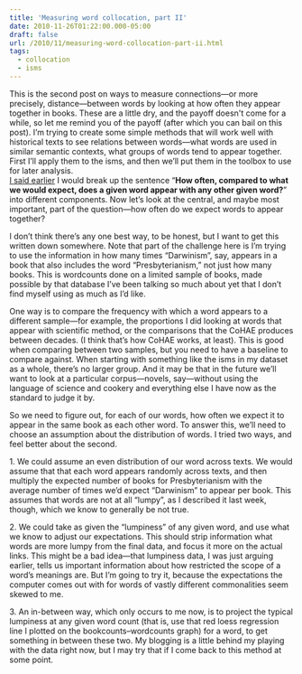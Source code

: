 ```yaml
---
title: 'Measuring word collocation, part II'
date: 2010-11-26T01:22:00.000-05:00
draft: false
url: /2010/11/measuring-word-collocation-part-ii.html
tags:
  - collocation
  - isms
---
```


This is the second post on ways to measure connections—or more precisely, distance—between words by looking at how often they appear together in books. These are a little dry, and the payoff doesn't come for a while, so let me remind you of the payoff (after which you can bail on this post). I’m trying to create some simple methods that will work well with historical texts to see relations between words—what words are used in similar semantic contexts, what groups of words tend to appear together. First I’ll apply them to the isms, and then we’ll put them in the toolbox to use for later analysis.  
[I said earlier](http://sappingattention.blogspot.com/2010/11/links-between-words.html#more) I would break up the sentence “**How often, compared to what we would expect, does a given word appear with any other given word?**” into different components. Now let’s look at the central, and maybe most important, part of the question—how often do we expect words to appear together?

I don’t think there’s any one best way, to be honest, but I want to get this written down somewhere. Note that part of the challenge here is I’m trying to use the information in how many times “Darwinism”, say, appears in a book that also includes the word “Presbyterianism,” not just how many books. This is wordcounts done on a limited sample of books, made possible by that database I’ve been talking so much about yet that I don’t find myself using as much as I’d like.

One way is to compare the frequency with which a word appears to a different sample—for example, the proportions I did looking at words that appear with scientific method, or the comparisons that the CoHAE produces between decades. (I think that’s how CoHAE works, at least). This is good when comparing between two samples, but you need to have a baseline to compare against. When starting with something like the isms in my dataset as a whole, there’s no larger group. And it may be that in the future we’ll want to look at a particular corpus—novels, say—without using the language of science and cookery and everything else I have now as the standard to judge it by.

So we need to figure out, for each of our words, how often we expect it to appear in the same book as each other word. To answer this, we’ll need to choose an assumption about the distribution of words. I tried two ways, and feel better about the second.

1\. We could assume an even distribution of our word across texts. We would assume that that each word appears randomly across texts, and then multiply the expected number of books for Presbyterianism with the average number of times we’d expect “Darwinism” to appear per book. This assumes that words are not at all “lumpy”, as I described it last week, though, which we know to generally be not true.

2\. We could take as given the “lumpiness” of any given word, and use what we know to adjust our expectations. This should strip information what words are more lumpy from the final data, and focus it more on the actual links. This might be a bad idea—that lumpiness data, I was just arguing earlier, tells us important information about how restricted the scope of a word’s meanings are. But I’m going to try it, because the expectations the computer comes out with for words of vastly different commonalities seem skewed to me.

3\. An in-between way, which only occurs to me now, is to project the typical lumpiness at any given word count (that is, use that red loess regression line I plotted on the bookcounts–wordcounts graph) for a word, to get something in between these two. My blogging is a little behind my playing with the data right now, but I may try that if I come back to this method at some point.
